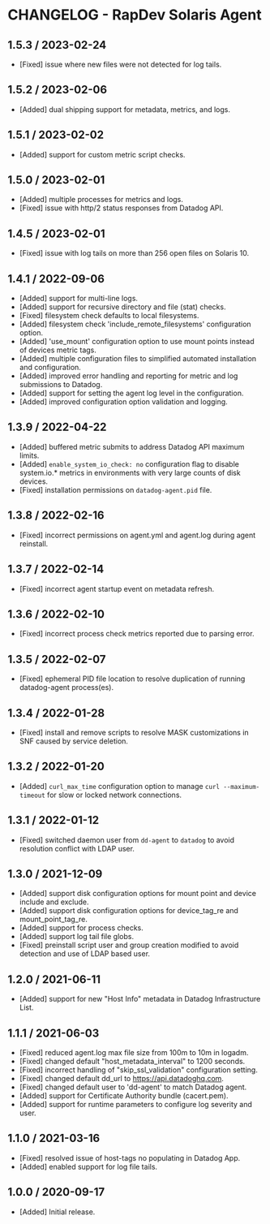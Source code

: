 # CHANGELOG - RapDev Solaris Agent

## 1.5.3 / 2023-02-24

* [Fixed] issue where new files were not detected for log tails.

## 1.5.2 / 2023-02-06

* [Added] dual shipping support for metadata, metrics, and logs.

## 1.5.1 / 2023-02-02

* [Added] support for custom metric script checks.

## 1.5.0 / 2023-02-01

* [Added] multiple processes for metrics and logs.
* [Fixed] issue with http/2 status responses from Datadog API.

## 1.4.5 / 2023-02-01

* [Fixed] issue with log tails on more than 256 open files on Solaris 10.

## 1.4.1 / 2022-09-06

* [Added] support for multi-line logs.
* [Added] support for recursive directory and file (stat) checks.
* [Fixed] filesystem check defaults to local filesystems.
* [Added] filesystem check 'include_remote_filesystems' configuration option.
* [Added] 'use_mount' configuration option to use mount points instead of devices metric tags.
* [Added] multiple configuration files to simplified automated installation and configuration.
* [Added] improved error handling and reporting for metric and log submissions to Datadog.
* [Added] support for setting the agent log level in the configuration.
* [Added] improved configuration option validation and logging.

## 1.3.9 / 2022-04-22

* [Added] buffered metric submits to address Datadog API maximum limits.
* [Added] `enable_system_io_check: no` configuration flag to disable system.io.* metrics in environments with very large counts of disk devices.
* [Fixed] installation permissions on `datadog-agent.pid` file.

## 1.3.8 / 2022-02-16

* [Fixed] incorrect permissions on agent.yml and agent.log during agent reinstall.

## 1.3.7 / 2022-02-14

* [Fixed] incorrect agent startup event on metadata refresh.

## 1.3.6 / 2022-02-10

* [Fixed] incorrect process check metrics reported due to parsing error.

## 1.3.5 / 2022-02-07

* [Fixed] ephemeral PID file location to resolve duplication of running datadog-agent process(es).

## 1.3.4 / 2022-01-28

* [Fixed] install and remove scripts to resolve MASK customizations in SNF caused by service deletion.

## 1.3.2 / 2022-01-20

* [Added] `curl_max_time` configuration option to manage `curl --maximum-timeout` for slow or locked network connections.

## 1.3.1 / 2022-01-12

* [Fixed] switched daemon user from `dd-agent` to `datadog` to avoid resolution conflict with LDAP user.

## 1.3.0 / 2021-12-09

* [Added] support disk configuration options for mount point and device include and exclude.
* [Added] support disk configuration options for device_tag_re and mount_point_tag_re.
* [Added] support for process checks.
* [Added] support log tail file globs.
* [Fixed] preinstall script user and group creation modified to avoid detection and use of LDAP based user.

## 1.2.0 / 2021-06-11

* [Added] support for new "Host Info" metadata in Datadog Infrastructure List.

## 1.1.1 / 2021-06-03

* [Fixed] reduced agent.log max file size from 100m to 10m in logadm.
* [Fixed] changed default "host_metadata_interval" to 1200 seconds.
* [Fixed] incorrect handling of "skip_ssl_validation" configuration setting.
* [Fixed] changed default dd_url to https://api.datadoghq.com.
* [Fixed] changed default user to 'dd-agent' to match Datadog agent.
* [Added] support for Certificate Authority bundle (cacert.pem).
* [Added] support for runtime parameters to configure log severity and user.

## 1.1.0 / 2021-03-16

* [Fixed] resolved issue of host-tags no populating in Datadog App.
* [Added] enabled support for log file tails.

## 1.0.0 / 2020-09-17

* [Added] Initial release.


